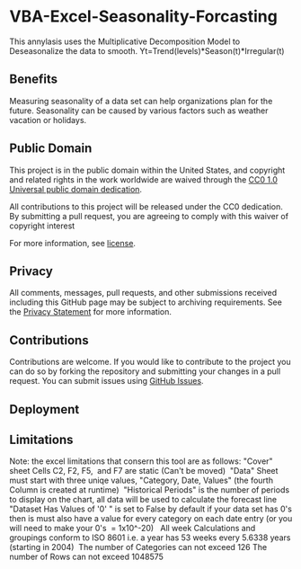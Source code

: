 # VBA-Excel-Seasonality-Forcasting 

This annylasis uses the Multiplicative Decomposition Model to Deseasonalize the data to smooth.
Yt=Trend(levels)*Season(t)*Irregular(t)

## Benefits

Measuring seasonality of a data set can help organizations plan for the future. Seasonality can be caused by various factors such as weather vacation or holidays. 

## Public Domain

This project is in the public domain within the United States, and
copyright and related rights in the work worldwide are waived through
the [CC0 1.0 Universal public domain dedication](https://creativecommons.org/publicdomain/zero/1.0/).

All contributions to this project will be released under the CC0 dedication. By submitting a pull request, you are agreeing to comply with this waiver of copyright interest

For more information, see [license](https://github.com/seakintruth/VBA-Excel-Seasonality-Forcasting/blob/master/LICENSE.md).

## Privacy

All comments, messages, pull requests, and other submissions received including this GitHub page may be subject to archiving requirements. See the [Privacy Statement](http://www.archives.gov/global-pages/privacy.html) for more information.

## Contributions

Contributions are welcome. If you would like to contribute to the project you can do so by forking the repository and submitting your changes in a pull request. You can submit issues using [GitHub Issues](https://github.com/seakintruth/VBA-Excel-Seasonality-Forcasting/issues).

## Deployment


## Limitations

Note: the excel limitations that consern this tool are as follows:
"Cover" sheet Cells C2, F2, F5,  and F7 are static (Can't be moved) 
"Data" Sheet must start with three uniqe values, "Category, Date, Values" (the fourth Column is created at runtime) 
"Historical Periods" is the number of periods to display on the chart, all data will be used to calculate the forecast line 
"Dataset Has Values of '0' " is set to False by default if your data set has 0's then is must also have a value for every category on each date entry (or you will need to make your 0's  = 1x10^-20)  
All week Calculations and groupings conform to ISO 8601 i.e. a year has 53 weeks every 5.6338 years (starting in 2004) 
The number of Categories can not exceed 126 The number of Rows can not exceed 1048575

